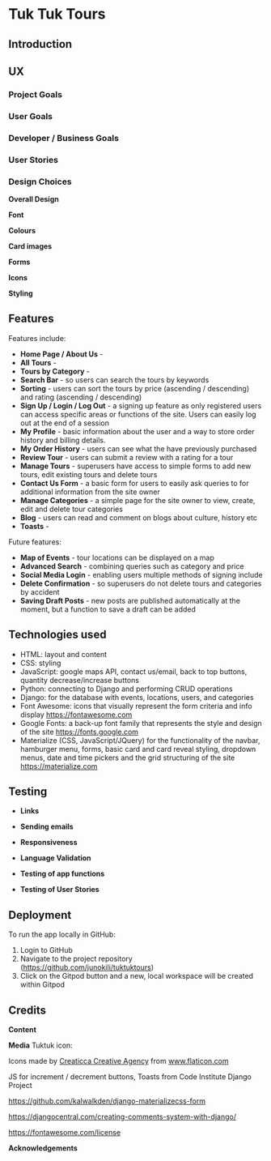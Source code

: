 # Tuk Tuk Tours

## Introduction

## UX

### Project Goals

### User Goals

### Developer / Business Goals

### User Stories

### Design Choices

**Overall Design**

**Font**

**Colours**

**Card images**

**Forms**

**Icons**

**Styling** 

## Features

Features include:
- **Home Page / About Us** - 
- **All Tours** - 
- **Tours by Category** - 
- **Search Bar** - so users can search the tours by keywords
- **Sorting** - users can sort the tours by price (ascending / descending) and rating (ascending / descending)
- **Sign Up / Login / Log Out** - a signing up feature as only registered users can access specific areas or 
functions of the site. Users can easily log out at the end of a session
- **My Profile** - basic information about the user and a way to store order history and billing details.
- **My Order History** - users can see what the have previously purchased
- **Review Tour** - users can submit a review with a rating for a tour
- **Manage Tours** - superusers have access to simple forms to add new tours, edit existing tours and delete tours
- **Contact Us Form** - a basic form for users to easily ask queries to for additional 
information from the site owner
- **Manage Categories** - a simple page for the site owner to view, create, edit and delete tour categories 
- **Blog** - users can read and comment on blogs about culture, history etc 
- **Toasts** - 

Future features:
- **Map of Events** - tour locations can be displayed on a map
- **Advanced Search** - combining queries such as category and price
- **Social Media Login** - enabling users multiple methods of signing include
- **Delete Confirmation** - so superusers do not delete tours and categories by accident
- **Saving Draft Posts** - new posts are published automatically at the moment, 
but a function to save a draft can be added


## Technologies used

- HTML: layout and content 
- CSS: styling
- JavaScript: google maps API, contact us/email, back to top buttons, quantity decrease/increase buttons
- Python: connecting to Django and performing CRUD operations
- Django: for the database with events, locations, users, and categories
- Font Awesome: icons that visually represent the form criteria and info display https://fontawesome.com
- Google Fonts: a back-up font family that represents the style and design of the site https://fonts.google.com
- Materialize (CSS, JavaScript/JQuery) for the functionality of the navbar, hamburger menu, 
forms, basic card and card reveal styling, dropdown menus, date and time pickers
    and the grid structuring of the site https://materialize.com

## Testing 

- **Links**

- **Sending emails**

- **Responsiveness**

- **Language Validation**

- **Testing of app functions**

- **Testing of User Stories**

## Deployment

To run the app locally in GitHub:
1. Login to GitHub 
2. Navigate to the project repository (https://github.com/junokili/tuktuktours)
3. Click on the Gitpod button and a new, local workspace will be created within Gitpod

## Credits

**Content**

**Media**
Tuktuk icon:
<div>Icons made by <a href="http://www.creaticca.com/" title="Creaticca Creative Agency">Creaticca Creative Agency</a> from <a href="https://www.flaticon.com/" title="Flaticon">www.flaticon.com</a></div>

JS for increment / decrement buttons, 
Toasts
from Code Institute Django Project

https://github.com/kalwalkden/django-materializecss-form

https://djangocentral.com/creating-comments-system-with-django/

https://fontawesome.com/license

**Acknowledgements**
